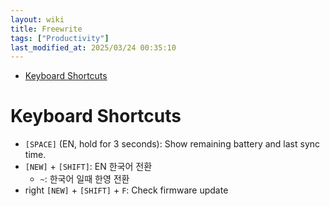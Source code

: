 ```yaml
---
layout: wiki 
title: Freewrite
tags: ["Productivity"]
last_modified_at: 2025/03/24 00:35:10
---
```


- [Keyboard Shortcuts](#keyboard-shortcuts)

# Keyboard Shortcuts

- `[SPACE]` (EN, hold for 3 seconds): Show remaining battery and last sync time.
- `[NEW]` + `[SHIFT]`: EN 한국어 전환
  - `~`: 한국어 일때 한영 전환
- right `[NEW]` + `[SHIFT]` + `F`: Check firmware update